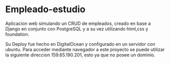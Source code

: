 # Empleado-estudio

Aplicacion web simulando un CRUD de empleados, creado en base a Django en conjunto con PostgreSQL y a su vez utilizando html,css y foundation.

Su Deploy fue hecho en DigitalOcean y configurado en un servidor con ubuntu. Para acceder mediante navegador a este proyecto se puede utilizar la siguiente direccion 159.65.190.201, esto ya que no posee un dominio.
